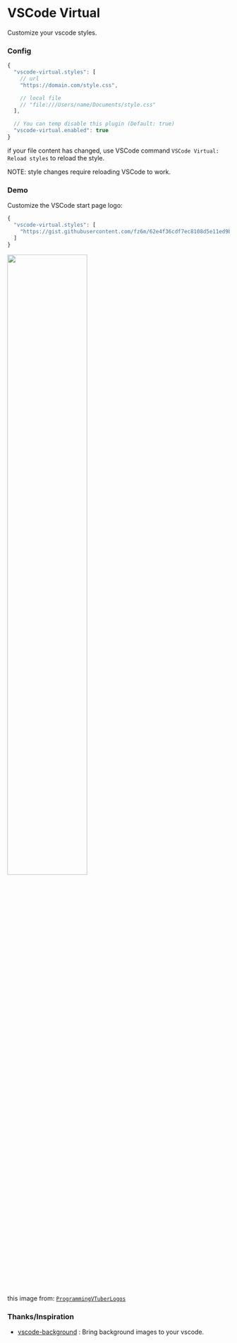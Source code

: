 # VSCode Virtual

Customize your vscode styles.

### Config

```ts
{
  "vscode-virtual.styles": [
    // url
    "https://domain.com/style.css",

    // local file
    // "file:///Users/name/Documents/style.css"
  ],

  // You can temp disable this plugin (Default: true)
  "vscode-virtual.enabled": true
}
```

if your file content has changed, use VSCode command `VSCode Virtual: Reload styles` to reload the style.

NOTE: style changes require reloading VSCode to work.

### Demo

Customize the VSCode start page logo:

```ts
{
  "vscode-virtual.styles": [
    "https://gist.githubusercontent.com/fz6m/62e4f36cdf7ec8108d5e11ed9bec007b/raw/6f98a62f5d002d3555be351a22c4d74c71726706/logo.css"
  ]
}
```

<img src='https://cdn.jsdelivr.net/gh/fz6m/Private-picgo@moe-2024/img/202404201638547.png' width='60%' />

this image from: [`ProgrammingVTuberLogos`](https://github.com/Aikoyori/ProgrammingVTuberLogos/blob/main/VSCode/VSCode.png)

### Thanks/Inspiration

 - [vscode-background](https://github.com/shalldie/vscode-background) : Bring background images to your vscode.
